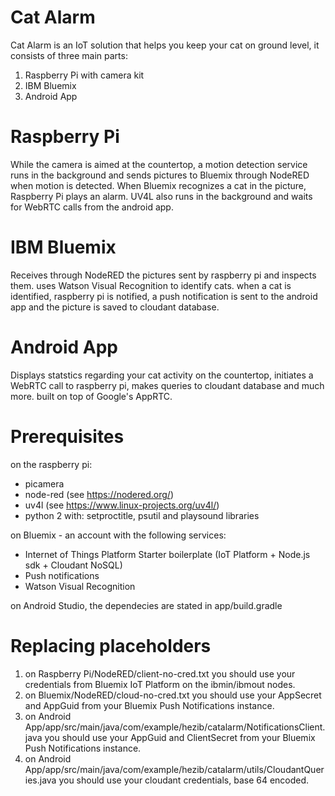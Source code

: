 # Cat Alarm

Cat Alarm is an IoT solution that helps you keep your cat on ground level, it consists of three main parts:
1. Raspberry Pi with camera kit
2. IBM Bluemix
3. Android App

# Raspberry Pi
While the camera is aimed at the countertop, a motion detection service runs in the background and sends pictures to Bluemix through NodeRED when motion is detected. When Bluemix recognizes a cat in the picture, Raspberry Pi plays an alarm.
UV4L also runs in the background and waits for WebRTC calls from the android app.

# IBM Bluemix
Receives through NodeRED the pictures sent by raspberry pi and inspects them. uses Watson Visual Recognition to identify cats. when a cat is identified, raspberry pi is notified, a push notification is sent to the android app and the picture is saved to cloudant database.

# Android App
Displays statstics regarding your cat activity on the countertop, initiates a WebRTC call to raspberry pi, makes queries to cloudant database and much more. built on top of Google's AppRTC.

# Prerequisites
on the raspberry pi:
- picamera
- node-red (see https://nodered.org/)
- uv4l (see https://www.linux-projects.org/uv4l/)
- python 2 with: setproctitle, psutil and playsound libraries

on Bluemix - an account with the following services:
- Internet of Things Platform Starter boilerplate (IoT Platform + Node.js sdk + Cloudant NoSQL)
- Push notifications
- Watson Visual Recognition

on Android Studio, the dependecies are stated in app/build.gradle

# Replacing placeholders
1. on Raspberry Pi/NodeRED/client-no-cred.txt you should use your credentials from Bluemix IoT Platform on the ibmin/ibmout nodes.
2. on Bluemix/NodeRED/cloud-no-cred.txt you should use your AppSecret and AppGuid from your Bluemix Push Notifications instance.
3. on Android App/app/src/main/java/com/example/hezib/catalarm/NotificationsClient.java you should use your AppGuid and ClientSecret from your Bluemix Push Notifications instance.
4. on Android App/app/src/main/java/com/example/hezib/catalarm/utils/CloudantQueries.java you should use your cloudant credentials, base 64 encoded.
